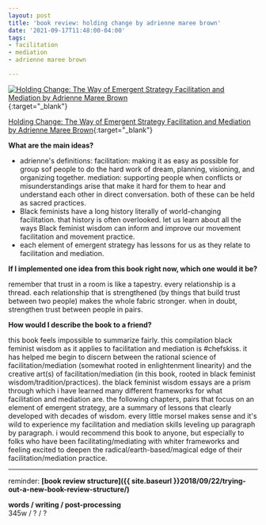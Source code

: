 ```yaml
---
layout: post
title: 'book review: holding change by adrienne maree brown'
date: '2021-09-17T11:48:00-04:00'
tags:
- facilitation
- mediation
- adrienne maree brown

--- 
```



[![Holding Change: The Way of Emergent Strategy Facilitation and Mediation by Adrienne Maree Brown](https://i.gr-assets.com/images/S/compressed.photo.goodreads.com/books/1603916088l/55814319.jpg)](https://www.akpress.org/holding-change.html){:target="_blank"}

[Holding Change: The Way of Emergent Strategy Facilitation and Mediation by Adrienne Maree Brown](https://www.akpress.org/holding-change.html){:target="_blank"}

<b>What are the main ideas?</b> 

* adrienne's definitions: facilitation: making it as easy as possible for group sof people to do the hard work of dream, planning, visioning, and organizing together. mediation: supporting people when conflicts or misunderstandings arise that make it hard for them to hear and understand each other in direct conversation. both of these can be held as sacred practices. 
* Black feminists have a long history literally of world-changing facilitation. that history is often overlooked. let us learn about all the ways Black feminist wisdom can inform and improve our movement facilitation and movement practice. 
* each element of emergent strategy has lessons for us as they relate to facilitation and mediation. 





<b>If I implemented one idea from this book right now, which one would it be?</b>

remember that trust in a room is like a tapestry. every relationship is a thread. each relationship that is strengthened (by things that build trust between two people) makes the whole fabric stronger. when in doubt, strengthen trust between people in pairs.



<b>How would I describe the book to a friend?</b>

this book feels impossible to summarize fairly. this compilation black feminist wisdom as it applies to facilitation and mediation is #chefskiss. it has helped me begin to discern between the rational science of facilitation/mediation (somewhat rooted in enlightenment linearity) and the creative art(s) of facilitation/mediation (in this book, rooted in black feminist wisdom/tradition/practices). the black feminist wisdom essays are a prism through which i have learned many different frameworks for what facilitation and mediation are. the following chapters, pairs that focus on an element of emergent strategy, are a summary of lessons that clearly developed with decades of wisdom. every little morsel makes sense and it's wild to experience my facilitation and mediation skills leveling up paragraph by paragraph. i would recommend this book to anyone, but especially to folks who have been facilitating/mediating with whiter frameworks and feeling excited to deepen the radical/earth-based/magical edge of their facilitation/mediation practice. 






---

reminder: **[book review structure]({{ site.baseurl }}2018/09/22/trying-out-a-new-book-review-structure/)**


<!-- &#042; = asterisk -->
<!-- &#039; = single quote '-->

**words / writing / post-processing**  
345w / ? / ? 